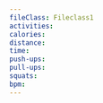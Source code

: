 ```yaml
---
fileClass: Fileclass1
activities: 
calories: 
distance: 
time: 
push-ups: 
pull-ups: 
squats: 
bpm: 
---
```

